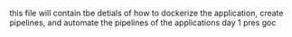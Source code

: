 this file will contain tbe detials of how to
dockerize the application, create pipelines, and automate the pipelines of the applications 
day 1
pres
goc
